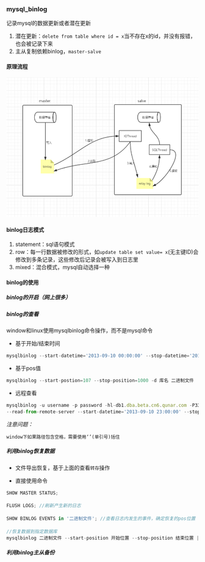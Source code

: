 ### mysql_binlog

记录mysql的数据更新或者潜在更新

1. 潜在更新：`delete from table where id = x`当不存在x的id，并没有报错，也会被记录下来
2. 主从复制依赖binlog，`master-salve`



#### 原理流程

![mysql_binlog](img/mysql-binlog.png)



#### binlog日志模式

1. statement：sql语句模式
2. row：每一行数据被修改的形式，如`update table set value= x`(无主键ID)会修改到多条记录，这些修改后记录会被写入到日志里
3. mixed：混合模式，mysql自动选择一种



#### binlog的使用

##### binlog的开启（网上很多）



##### binlog的查看

window和linux使用mysqlbinlog命令操作，而不是mysql命令

* 基于开始/结束时间

````javascript
mysqlbinlog --start-datetime='2013-09-10 00:00:00' --stop-datetime='2013-09-10 01:01:01' -d 库名 二进制文件
````

* 基于pos值

```javascript
mysqlbinlog --start-postion=107 --stop-position=1000 -d 库名 二进制文件
```

* 远程查看

```javascript
mysqlbinlog -u username -p password -hl-db1.dba.beta.cn6.qunar.com -P3306 \
--read-from-remote-server --start-datetime='2013-09-10 23:00:00' --stop-datetime='2013-09-10 23:30:00' mysql-bin.000001 > t.binlog //转存到t.binlog文件
```

*注意问题：*

`window下如果路径包含空格，需要使用‘’(单引号)括住`



##### 利用binlog恢复数据

* 文件导出恢复，基于上面的查看`转存`操作

* 直接使用命令

```javascript
SHOW MASTER STATUS;

FLUSH LOGS; //刷新产生新的日志

SHOW BINLOG EVENTS in '二进制文件'; //查看日志内发生的事件，确定恢复的pos位置

//恢复数据到指定数据库
mysqlbinlog 二进制文件 --start-position 开始位置 --stop-position 结束位置 | mysql -uroot -p 库名

```



##### 利用binlog主从备份













